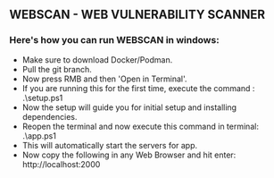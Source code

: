 ## WEBSCAN - WEB VULNERABILITY SCANNER

### Here's how you can run WEBSCAN in windows:
- Make sure to download Docker/Podman.
- Pull the git branch.
- Now press RMB and then 'Open in Terminal'.
- If you are running this for the first time, execute the command : .\setup.ps1
- Now the setup will guide you for initial setup and installing dependencies.
- Reopen the terminal and now execute this command in terminal: .\app.ps1
- This will automatically start the servers for app. 
- Now copy the following in any Web Browser and hit enter:
            http://localhost:2000


